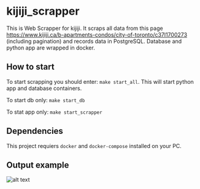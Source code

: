 # kijiji_scrapper

This is Web Scrapper for kijiji. It scraps all data from this page https://www.kijiji.ca/b-apartments-condos/city-of-toronto/c37l1700273 (including pagination) and records data in PostgreSQL. Database and python app are wrapped in docker.

## How to start
To start scrapping you should enter: `make start_all`. This will start python app and database containers.

To start db only: `make start_db`

To stat app only: `make start_scrapper`

## Dependencies
This project requiers `docker` and `docker-compose` installed on your PC.

## Output example

![alt text](https://imgur.com/8Mu98rh.png)
